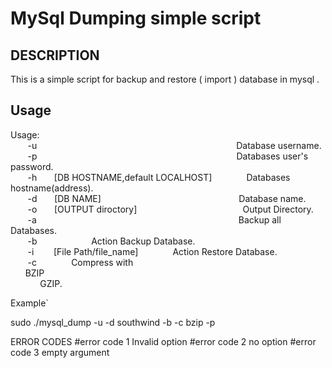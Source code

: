 # MySql Dumping simple script
## DESCRIPTION
This is a simple script for backup and restore ( import ) database in mysql .<br>

## Usage 
Usage: <br> 
&nbsp;&nbsp;&nbsp;&nbsp;&nbsp;&nbsp; -u &nbsp;&nbsp;&nbsp;&nbsp;&nbsp;&nbsp;&nbsp;&nbsp;&nbsp;&nbsp;&nbsp;&nbsp;&nbsp;&nbsp;&nbsp;&nbsp;&nbsp;&nbsp;&nbsp;&nbsp;&nbsp;&nbsp;&nbsp;&nbsp;&nbsp;&nbsp;&nbsp;&nbsp;&nbsp;&nbsp;&nbsp;&nbsp;&nbsp;&nbsp;&nbsp;&nbsp;&nbsp;&nbsp;&nbsp;&nbsp;&nbsp;&nbsp;&nbsp;&nbsp;&nbsp;&nbsp;&nbsp;&nbsp;&nbsp;&nbsp;&nbsp;&nbsp;&nbsp;&nbsp;&nbsp;&nbsp;&nbsp;&nbsp;&nbsp;&nbsp;&nbsp;&nbsp;&nbsp;&nbsp;&nbsp;&nbsp;&nbsp;&nbsp;&nbsp;&nbsp;&nbsp;&nbsp;&nbsp;&nbsp;&nbsp;&nbsp;&nbsp;&nbsp;&nbsp; Database username.<br> 
&nbsp;&nbsp;&nbsp;&nbsp;&nbsp;&nbsp; -p &nbsp;&nbsp;&nbsp;&nbsp;&nbsp;&nbsp;&nbsp;&nbsp;&nbsp;&nbsp;&nbsp;&nbsp;&nbsp;&nbsp;&nbsp;&nbsp;&nbsp;&nbsp;&nbsp;&nbsp;&nbsp;&nbsp;&nbsp;&nbsp;&nbsp;&nbsp;&nbsp;&nbsp;&nbsp;&nbsp;&nbsp;&nbsp;&nbsp;&nbsp;&nbsp;&nbsp;&nbsp;&nbsp;&nbsp;&nbsp;&nbsp;&nbsp;&nbsp;&nbsp;&nbsp;&nbsp;&nbsp;&nbsp;&nbsp;&nbsp;&nbsp;&nbsp;&nbsp;&nbsp;&nbsp;&nbsp;&nbsp;&nbsp;&nbsp;&nbsp;&nbsp;&nbsp;&nbsp;&nbsp;&nbsp;&nbsp;&nbsp;&nbsp;&nbsp;&nbsp;&nbsp;&nbsp;&nbsp;&nbsp;&nbsp;&nbsp;&nbsp;&nbsp;&nbsp; Databases user's password.<br> 
&nbsp;&nbsp;&nbsp;&nbsp;&nbsp;&nbsp; -h &nbsp;&nbsp;&nbsp;&nbsp;&nbsp; [DB HOSTNAME,default LOCALHOST] &nbsp;&nbsp;&nbsp;&nbsp;&nbsp;&nbsp;&nbsp;&nbsp;&nbsp;&nbsp;&nbsp;&nbsp; Databases hostname(address).<br> 
&nbsp;&nbsp;&nbsp;&nbsp;&nbsp;&nbsp; -d &nbsp;&nbsp;&nbsp;&nbsp;&nbsp; [DB NAME] &nbsp;&nbsp;&nbsp;&nbsp;&nbsp;&nbsp;&nbsp;&nbsp;&nbsp;&nbsp;&nbsp;&nbsp;&nbsp;&nbsp;&nbsp;&nbsp;&nbsp;&nbsp;&nbsp;&nbsp;&nbsp;&nbsp;&nbsp;&nbsp;&nbsp;&nbsp;&nbsp;&nbsp;&nbsp;&nbsp;&nbsp;&nbsp;&nbsp;&nbsp;&nbsp;&nbsp;&nbsp;&nbsp;&nbsp;&nbsp;&nbsp;&nbsp;&nbsp;&nbsp;&nbsp;&nbsp;&nbsp;&nbsp;&nbsp;&nbsp;&nbsp;&nbsp;&nbsp;&nbsp; Database name.<br> 
&nbsp;&nbsp;&nbsp;&nbsp;&nbsp;&nbsp; -o &nbsp;&nbsp;&nbsp;&nbsp;&nbsp; [OUTPUT diroctory] &nbsp;&nbsp;&nbsp;&nbsp;&nbsp;&nbsp;&nbsp;&nbsp;&nbsp;&nbsp;&nbsp;&nbsp;&nbsp;&nbsp;&nbsp;&nbsp;&nbsp;&nbsp;&nbsp;&nbsp;&nbsp;&nbsp;&nbsp;&nbsp;&nbsp;&nbsp;&nbsp;&nbsp;&nbsp;&nbsp;&nbsp;&nbsp;&nbsp;&nbsp;&nbsp;&nbsp;&nbsp;&nbsp;&nbsp;&nbsp;&nbsp; Output Directory.<br> 
&nbsp;&nbsp;&nbsp;&nbsp;&nbsp;&nbsp; -a &nbsp;&nbsp;&nbsp;&nbsp;&nbsp;&nbsp;&nbsp;&nbsp;&nbsp;&nbsp;&nbsp;&nbsp;&nbsp;&nbsp;&nbsp;&nbsp;&nbsp;&nbsp;&nbsp;&nbsp;&nbsp;&nbsp;&nbsp;&nbsp;&nbsp;&nbsp;&nbsp;&nbsp;&nbsp;&nbsp;&nbsp;&nbsp;&nbsp;&nbsp;&nbsp;&nbsp;&nbsp;&nbsp;&nbsp;&nbsp;&nbsp;&nbsp;&nbsp;&nbsp;&nbsp;&nbsp;&nbsp;&nbsp;&nbsp;&nbsp;&nbsp;&nbsp;&nbsp;&nbsp;&nbsp;&nbsp;&nbsp;&nbsp;&nbsp;&nbsp;&nbsp;&nbsp;&nbsp;&nbsp;&nbsp;&nbsp;&nbsp;&nbsp;&nbsp;&nbsp;&nbsp;&nbsp;&nbsp;&nbsp;&nbsp;&nbsp;&nbsp;&nbsp;&nbsp;&nbsp; Backup all Databases.<br>
&nbsp;&nbsp;&nbsp;&nbsp;&nbsp;&nbsp; -b &nbsp;&nbsp;&nbsp;&nbsp;&nbsp;&nbsp;&nbsp;&nbsp;&nbsp;&nbsp;&nbsp;&nbsp;&nbsp;&nbsp;&nbsp;&nbsp;&nbsp;&nbsp;&nbsp;&nbsp; Action Backup Database.<br> 
&nbsp;&nbsp;&nbsp;&nbsp;&nbsp;&nbsp; -i &nbsp;&nbsp;&nbsp;&nbsp;&nbsp;&nbsp; [File Path/file_name] &nbsp;&nbsp;&nbsp;&nbsp;&nbsp;&nbsp;&nbsp;&nbsp;&nbsp;&nbsp;&nbsp;&nbsp; Action Restore Database.<br> 
&nbsp;&nbsp;&nbsp;&nbsp;&nbsp;&nbsp; -c &nbsp;&nbsp;&nbsp;&nbsp;&nbsp;&nbsp;&nbsp;&nbsp;&nbsp;&nbsp;&nbsp;&nbsp; Compress with <br> &nbsp;&nbsp;&nbsp;&nbsp;&nbsp; BZIP <br> &nbsp;&nbsp;&nbsp;&nbsp;&nbsp;&nbsp;&nbsp;&nbsp;&nbsp;&nbsp;&nbsp; GZIP.<br>

Example`

sudo ./mysql_dump -u -d southwind -b -c bzip -p

ERROR CODES #error code 1 Invalid option #error code 2 no option #error code 3 empty argument
